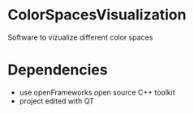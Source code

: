 # ColorSpacesVisualization
Software to vizualize different color spaces

# Dependencies 

 * use openFrameworks open source C++ toolkit
 * project edited with QT



